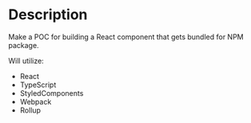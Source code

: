 # Description

Make a POC for building a React component that gets bundled for NPM package.

Will utilize:

- React
- TypeScript
- StyledComponents
- Webpack
- Rollup
